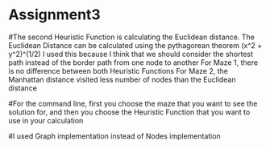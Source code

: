 # Assignment3

#The second Heuristic Function is calculating the Euclidean distance.
The Euclidean Distance can be calculated using the pythagorean theorem (x^2 + y^2)^(1/2)
I used this because I think that we should consider the shortest path instead of the border path from one node to another
For Maze 1, there is no difference between both Heuristic Functions
For Maze 2, the Manhattan distance visited less number of nodes than the Euclidean distance

#For the command line, first you choose the maze that you want to see the solution for, and then you choose the Heuristic Function that you want to use in your calculation

#I used Graph implementation instead of Nodes implementation
